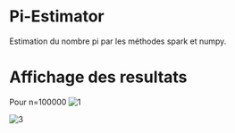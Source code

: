 # Pi-Estimator

Estimation du nombre pi par les méthodes spark et numpy.

# Affichage des resultats

Pour n=100000
![1](https://user-images.githubusercontent.com/75859280/104519008-fecc8a00-55f8-11eb-9d0b-bcd09df9b74f.png)


![3](https://user-images.githubusercontent.com/75859280/104518740-7352f900-55f8-11eb-9aa8-318fbd547d0b.png)



